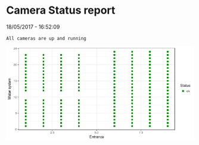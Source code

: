Camera Status report
================
18/05/2017 - 16:52:09

    All cameras are up and running

![](camreport_files/figure-markdown_github/unnamed-chunk-2-1.png)

